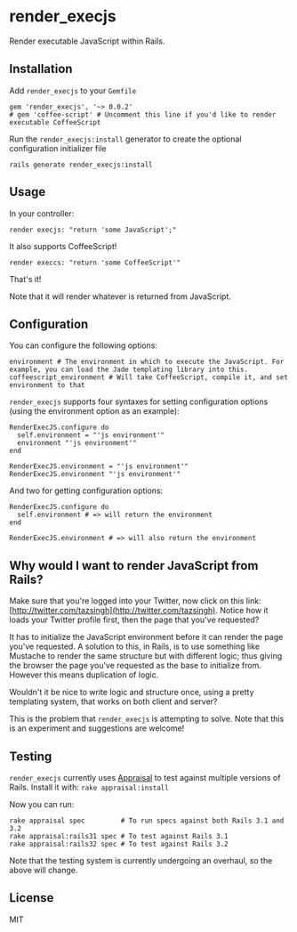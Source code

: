 # render_execjs #

Render executable JavaScript within Rails.

## Installation ##

Add `render_execjs` to your `Gemfile`

    gem 'render_execjs', '~> 0.0.2'
    # gem 'coffee-script' # Uncomment this line if you'd like to render executable CoffeeScript

Run the `render_execjs:install` generator to create the optional configuration initializer file

    rails generate render_execjs:install

## Usage ##

In your controller:

    render execjs: "return 'some JavaScript';"

It also supports CoffeeScript!

    render execcs: "return 'some CoffeeScript'"

That's it!

Note that it will render whatever is returned from JavaScript.

## Configuration ##

You can configure the following options:

    environment # The environment in which to execute the JavaScript. For example, you can load the Jade templating library into this.
    coffeescript_environment # Will take CoffeeScript, compile it, and set environment to that

`render_execjs` supports four syntaxes for setting configuration options (using the environment option as an example):

    RenderExecJS.configure do
      self.environment = "'js environment'"
      environment "'js environment'"
    end

    RenderExecJS.environment = "'js environment'"
    RenderExecJS.environment "'js environment'"

And two for getting configuration options:

    RenderExecJS.configure do
      self.environment # => will return the environment
    end

    RenderExecJS.environment # => will also return the environment

## Why would I want to render JavaScript from Rails? ##

Make sure that you're logged into your Twitter, now click on this link: [http://twitter.com/tazsingh](http://twitter.com/tazsingh).
Notice how it loads your Twitter profile first, then the page that you've requested?

It has to initialize the JavaScript environment before it can render the page you've requested.
A solution to this, in Rails, is to use something like Mustache to render the same structure but with different logic;
thus giving the browser the page you've requested as the base to initialize from.
However this means duplication of logic.

Wouldn't it be nice to write logic and structure once, using a pretty templating system, that works on both client and server?

This is the problem that `render_execjs` is attempting to solve. Note that this is an experiment and suggestions are welcome!

## Testing ##

`render_execjs` currently uses [Appraisal](https://github.com/thoughtbot/appraisal) to test against multiple versions of Rails.
Install it with: `rake appraisal:install`

Now you can run:

    rake appraisal spec         # To run specs against both Rails 3.1 and 3.2
    rake appraisal:rails31 spec # To test against Rails 3.1
    rake appraisal:rails32 spec # To test against Rails 3.2

Note that the testing system is currently undergoing an overhaul, so the above will change.

## License ##

MIT